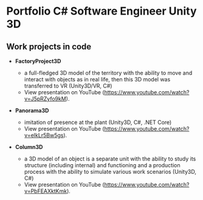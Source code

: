 # Portfolio C# Software Engineer Unity 3D
## Work projects in code
- **FactoryProject3D**
   - a full-fledged 3D model of the territory with the ability to move and interact with objects as in real life, then this 3D model was transferred to VR (Unity3D/VR, C#)
   - View presentation on YouTube (https://www.youtube.com/watch?v=J5pRZyfo9kM).
     
- **Panorama3D**
   - imitation of presence at the plant (Unity3D, C#, .NET Core)
   - View presentation on YouTube (https://www.youtube.com/watch?v=eIkLr5Bw5gs).
     
- **Column3D**
   - a 3D model of an object is a separate unit with the ability to study its structure (including internal) and functioning and a production process with the ability to simulate various work scenarios (Unity3D, C#)
   - View presentation on YouTube (https://www.youtube.com/watch?v=PbFEAXktKmk).
